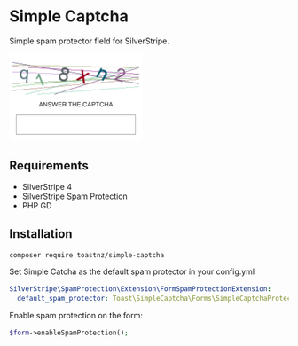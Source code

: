 # Simple Captcha
Simple spam protector field for SilverStripe.

<img src="https://github.com/toastnz/simple-captcha/blob/main/docs/sample.png?raw=true" width="240">

## Requirements
* SilverStripe 4
* SilverStripe Spam Protection
* PHP GD

## Installation
```
composer require toastnz/simple-captcha
```

Set Simple Catcha as the default spam protector in your config.yml
```yml
SilverStripe\SpamProtection\Extension\FormSpamProtectionExtension:
  default_spam_protector: Toast\SimpleCaptcha\Forms\SimpleCaptchaProtector
```

Enable spam protection on the form:
```php
$form->enableSpamProtection();
```
